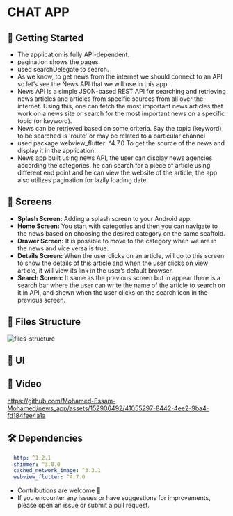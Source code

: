 # CHAT APP


## 🚀 Getting Started

- The application is fully API-dependent.
- pagination shows the pages.
- used searchDelegate to search.
-  As we know, to get news from the internet we should connect to an API so let’s see the News API that we will use in this app.
-  News API is a simple JSON-based REST API for searching and retrieving news articles and articles from specific sources from all over the internet. Using this, one can fetch the most important news articles that work on a news site or search for the most important news on a specific topic (or keyword).
-   News can be retrieved based on some criteria. Say the topic (keyword) to be searched is 'route' or may be related to a particular channel
-   used package   webview_flutter: ^4.7.0 To get the source of the news and display it in the application.
-   News app built using news API, the user can display news agencies according the categories, he can search for a piece of article
using different end point and he can view the website of the article, the app also utilizes pagination for lazily loading date.
  
## 🤳 Screens

- **Splash Screen:** Adding a splash screen to your Android app. 
- **Home Screen:** You start with categories and then you can navigate to the news based on choosing the desired category on the same scaffold.
- **Drawer Screen:** It is possible to move to the category when we are in the news and vice versa is true.
- **Details Screen:** When the user clicks on an article, will go to this screen to show the details of this article and when the user clicks on view article, it will view its link in the user’s default browser.
- **Search Screen:** It same as the previous screen but in appear there is a search bar where the user can write the name of the article to search on it in API, and  shown when the user clicks on the search icon in the previous screen.





## 📁 Files Structure
![files-structure](https://github.com/Mohamed-Essam-Mohamed/news_app/assets/152906492/1cafaddc-99e5-4553-a0ea-8395bf40dad9)


## 📱 UI



## 🎥 Video
https://github.com/Mohamed-Essam-Mohamed/news_app/assets/152906492/41055297-8442-4ee2-9ba4-fd184fee4a1a


## 🛠 Dependencies

```pubspec.yaml
  http: ^1.2.1
  shimmer: ^3.0.0
  cached_network_image: ^3.3.1
  webview_flutter: ^4.7.0
```


- Contributions are welcome 💜
- If you encounter any issues or have suggestions for improvements, please open an issue or submit a pull request.

